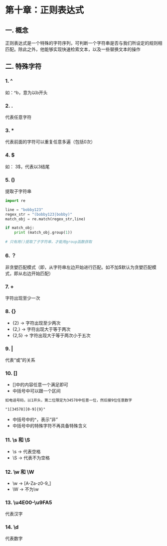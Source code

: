 # 第十章：正则表达式

## 一. 概念
正则表达式是一个特殊的字符序列，可判断一个字符串是否与我们所设定的规则相匹配。除此之外，他能够实现快速检索文本，以及一些替换文本的操作

## 二. 特殊字符
### 1. ^
如：^b，意为以b开头
### 2. .
代表任意字符
### 3. *
代表前面的字符可以重复任意多遍（包括0次）
### 4. $
如： 3$，代表以3结尾
### 5. ()
提取子字符串
```python
import re

line = "bobby123"
regex_str = "(bobby123|bobby)"
match_obj = re.match(regex_str,line)

if match_obj:
    print (match_obj.group(1))
    
# 只有用()提取了子字符串，才能用group函数获取
```
### 6. ？
非贪婪匹配模式（即，从字符串左边开始进行匹配。如不加$默认为贪婪匹配模式，即从右边开始匹配）
### 7. +
字符出现至少一次
### 8. {}
* {2} -> 字符出现至少两次
* {2,} -> 字符出现大于等于两次
* {2,5} -> 字符出现大于等于两次小于五次

### 9. |
代表“或”的关系

### 10. []
* []中的内容任意一个满足即可
* 中括号中可以跟一个区间
```txt 
如电话号码，以1开头，第二位限定为34578中任意一位，然后接9位任意数字

"1[34578][0-9]{9}"
```
* 中括号中的^，表示“非”
* 中括号中的特殊字符不再具备特殊含义

### 11. \s 和 \S
* \s -> 代表空格
* \S -> 代表不为空格

### 12. \w 和 \W
* \w -> [A-Za-z0-9_]
* \W -> 不为\w
 
### 13. \u4E00-\u9FA5
代表汉字

### 14. \d
代表数字







<comment/>